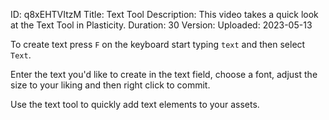 ID: q8xEHTVItzM
Title: Text Tool
Description: This video takes a quick look at the Text Tool in Plasticity.
Duration: 30
Version: 
Uploaded: 2023-05-13

To create text press `F` on the keyboard start typing `text` and then select `Text`.

Enter the text you'd like to create in the text field, choose a font, adjust the size to your liking and then right click to commit.

Use the text tool to quickly add text elements to your assets.
